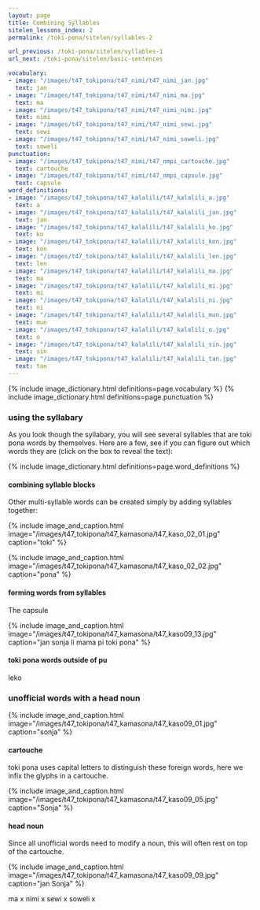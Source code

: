```yaml
---
layout: page
title: Combining Syllables
sitelen_lessons_index: 2
permalink: /toki-pona/sitelen/syllables-2

url_previous: /toki-pona/sitelen/syllables-1
url_next: /toki-pona/sitelen/basic-sentences

vocabulary:
- image: "/images/t47_tokipona/t47_nimi/t47_nimi_jan.jpg"
  text: jan
- image: "/images/t47_tokipona/t47_nimi/t47_nimi_ma.jpg"
  text: ma
- image: "/images/t47_tokipona/t47_nimi/t47_nimi_nimi.jpg"
  text: nimi
- image: "/images/t47_tokipona/t47_nimi/t47_nimi_sewi.jpg"
  text: sewi
- image: "/images/t47_tokipona/t47_nimi/t47_nimi_soweli.jpg"
  text: soweli
punctuation:
- image: "/images/t47_tokipona/t47_nimi/t47_nmpi_cartouche.jpg"
  text: cartouche
- image: "/images/t47_tokipona/t47_nimi/t47_nmpi_capsule.jpg"
  text: capsule
word_definitions:
- image: "/images/t47_tokipona/t47_kalalili/t47_kalalili_a.jpg"
  text: a
- image: "/images/t47_tokipona/t47_kalalili/t47_kalalili_jan.jpg"
  text: jan
- image: "/images/t47_tokipona/t47_kalalili/t47_kalalili_ko.jpg"
  text: ko
- image: "/images/t47_tokipona/t47_kalalili/t47_kalalili_kon.jpg"
  text: kon
- image: "/images/t47_tokipona/t47_kalalili/t47_kalalili_len.jpg"
  text: len
- image: "/images/t47_tokipona/t47_kalalili/t47_kalalili_ma.jpg"
  text: ma
- image: "/images/t47_tokipona/t47_kalalili/t47_kalalili_mi.jpg"
  text: mi
- image: "/images/t47_tokipona/t47_kalalili/t47_kalalili_ni.jpg"
  text: ni
- image: "/images/t47_tokipona/t47_kalalili/t47_kalalili_mun.jpg"
  text: mun
- image: "/images/t47_tokipona/t47_kalalili/t47_kalalili_o.jpg"
  text: o
- image: "/images/t47_tokipona/t47_kalalili/t47_kalalili_sin.jpg"
  text: sin
- image: "/images/t47_tokipona/t47_kalalili/t47_kalalili_tan.jpg"
  text: tan
---
```


{% include image_dictionary.html definitions=page.vocabulary %}
{% include image_dictionary.html definitions=page.punctuation %}


### using the syllabary

As you look though the syllabary, you will see several syllables that are toki pona words by themselves. Here are a few, see if you can figure out which words they are (click on the box to reveal the text):

{% include image_dictionary.html definitions=page.word_definitions %}

#### combining syllable blocks

Other multi-syllable words can be created simply by adding syllables together:

{% include image_and_caption.html image="/images/t47_tokipona/t47_kamasona/t47_kaso_02_01.jpg" caption="toki" %}

{% include image_and_caption.html image="/images/t47_tokipona/t47_kamasona/t47_kaso_02_02.jpg" caption="pona" %}


#### forming words from syllables

The capsule

{% include image_and_caption.html image="/images/t47_tokipona/t47_kamasona/t47_kaso09_13.jpg" caption="jan sonja li mama pi toki pona" %}

#### toki pona words outside of pu

leko

### unofficial words with a head noun

{% include image_and_caption.html image="/images/t47_tokipona/t47_kamasona/t47_kaso09_01.jpg" caption="sonja" %}

#### cartouche

toki pona uses capital letters to distinguish these foreign words, here we infix the glyphs in a cartouche.

{% include image_and_caption.html image="/images/t47_tokipona/t47_kamasona/t47_kaso09_05.jpg" caption="Sonja" %}

#### head noun

Since all unofficial words need to modify a noun, this will often rest on top of the cartouche.

{% include image_and_caption.html image="/images/t47_tokipona/t47_kamasona/t47_kaso09_09.jpg" caption="jan Sonja" %}

ma x
nimi x
sewi x
soweli x



